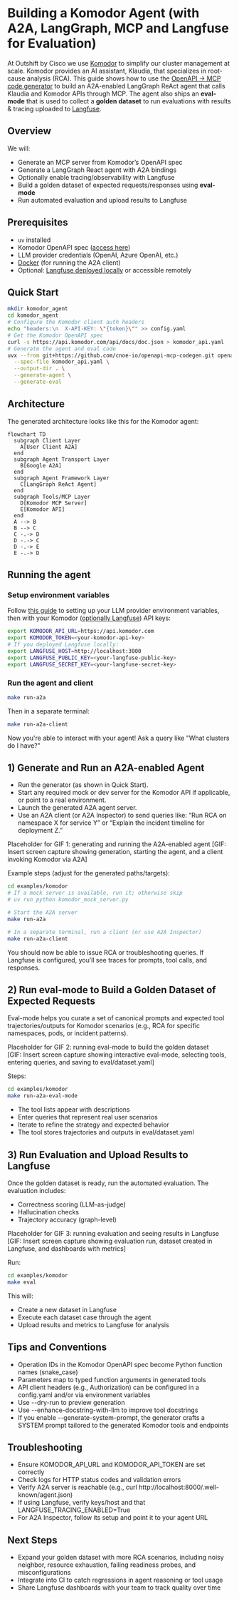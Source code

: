 # Building a Komodor Agent (with A2A, LangGraph, MCP and Langfuse for Evaluation)

At Outshift by Cisco we use [Komodor](https://komodor.com/) to simplify our cluster management at scale. Komodor provides an AI assistant, Klaudia, that specializes in root-cause analysis (RCA). This guide shows how to use the [OpenAPI → MCP code generator](https://github.com/cnoe-io/openapi-mcp-codegen) to build an A2A-enabled LangGraph ReAct agent that calls Klaudia and Komodor APIs through MCP. The agent also ships an **eval-mode** that is used to collect a **golden dataset** to run evaluations with results & tracing uploaded to [Langfuse](https://langfuse.com/).

## Overview

We will:
- Generate an MCP server from Komodor’s OpenAPI spec
- Generate a LangGraph React agent with A2A bindings
- Optionally enable tracing/observability with Langfuse
- Build a golden dataset of expected requests/responses using **eval-mode**
- Run automated evaluation and upload results to Langfuse

## Prerequisites

- `uv` installed
- Komodor OpenAPI spec ([access here](https://api.komodor.com/api/docs/doc.json))
- LLM provider credentials (OpenAI, Azure OpenAI, etc.)
- [Docker](https://www.docker.com/get-started/) (for running the A2A client)
- Optional: [Langfuse deployed locally](https://langfuse.com/self-hosting/docker-compose) or accessible remotely

## Quick Start

```bash
mkdir komodor_agent
cd komodor_agent
# Configure the Komodor client auth headers
echo "headers:\n  X-API-KEY: \"{token}\"" >> config.yaml
# Get the Komodor OpenAPI spec
curl -s https://api.komodor.com/api/docs/doc.json > komodor_api.yaml
# Generate the agent and eval code
uvx --from git+https://github.com/cnoe-io/openapi-mcp-codegen.git openapi_mcp_codegen \
  --spec-file komodor_api.yaml \
  --output-dir . \
  --generate-agent \
  --generate-eval
```

## Architecture

The generated architecture looks like this for the Komodor agent:

```mermaid
flowchart TD
  subgraph Client Layer
    A[User Client A2A]
  end
  subgraph Agent Transport Layer
    B[Google A2A]
  end
  subgraph Agent Framework Layer
    C[LangGraph ReAct Agent]
  end
  subgraph Tools/MCP Layer
    D[Komodor MCP Server]
    E[Komodor API]
  end
  A --> B
  B --> C
  C -.-> D
  D -.-> C
  D -.-> E
  E -.-> D
```

## Running the agent

### Setup environment variables

Follow [this guide](https://cnoe-io.github.io/ai-platform-engineering/getting-started/docker-compose/configure-llms/) to setting up your LLM provider environment variables, then with your Komodor ([optionally Langfuse](https://langfuse.com/faq/all/where-are-langfuse-api-keys)) API keys:

```bash
export KOMODOR_API_URL=https://api.komodor.com
export KOMODOR_TOKEN=<your-komodor-api-key>
# If you deployed Langfuse locally:
export LANGFUSE_HOST=http://localhost:3000
export LANGFUSE_PUBLIC_KEY=<your-langfuse-public-key>
export LANGFUSE_SECRET_KEY=<your-langfuse-secret-key>
```

### Run the agent and client

```bash
make run-a2a
```

Then in a separate terminal:

```bash
make run-a2a-client
```

Now you're able to interact with your agent! Ask a query like "What clusters do I have?"

## 1) Generate and Run an A2A-enabled Agent

- Run the generator (as shown in Quick Start).
- Start any required mock or dev server for the Komodor API if applicable, or point to a real environment.
- Launch the generated A2A agent server.
- Use an A2A client (or A2A Inspector) to send queries like: “Run RCA on namespace X for service Y” or “Explain the incident timeline for deployment Z.”

Placeholder for GIF 1: generating and running the A2A-enabled agent
[GIF: Insert screen capture showing generation, starting the agent, and a client invoking Komodor via A2A]

Example steps (adjust for the generated paths/targets):

```bash
cd examples/komodor
# If a mock server is available, run it; otherwise skip
# uv run python komodor_mock_server.py

# Start the A2A server
make run-a2a

# In a separate terminal, run a client (or use A2A Inspector)
make run-a2a-client
```

You should now be able to issue RCA or troubleshooting queries. If Langfuse is configured, you’ll see traces for prompts, tool calls, and responses.

## 2) Run eval-mode to Build a Golden Dataset of Expected Requests

Eval-mode helps you curate a set of canonical prompts and expected tool trajectories/outputs for Komodor scenarios (e.g., RCA for specific namespaces, pods, or incident patterns).

Placeholder for GIF 2: running eval-mode to build the golden dataset  
[GIF: Insert screen capture showing interactive eval-mode, selecting tools, entering queries, and saving to eval/dataset.yaml]

Steps:

```bash
cd examples/komodor
make run-a2a-eval-mode
```

- The tool lists appear with descriptions  
- Enter queries that represent real user scenarios  
- Iterate to refine the strategy and expected behavior  
- The tool stores trajectories and outputs in eval/dataset.yaml  

## 3) Run Evaluation and Upload Results to Langfuse

Once the golden dataset is ready, run the automated evaluation. The evaluation includes:
- Correctness scoring (LLM-as-judge)
- Hallucination checks
- Trajectory accuracy (graph-level)

Placeholder for GIF 3: running evaluation and seeing results in Langfuse  
[GIF: Insert screen capture showing evaluation run, dataset created in Langfuse, and dashboards with metrics]

Run:

```bash
cd examples/komodor
make eval
```

This will:
- Create a new dataset in Langfuse  
- Execute each dataset case through the agent  
- Upload results and metrics to Langfuse for analysis  

## Tips and Conventions

- Operation IDs in the Komodor OpenAPI spec become Python function names (snake_case)
- Parameters map to typed function arguments in generated tools
- API client headers (e.g., Authorization) can be configured in a config.yaml and/or via environment variables
- Use --dry-run to preview generation
- Use --enhance-docstring-with-llm to improve tool docstrings
- If you enable --generate-system-prompt, the generator crafts a SYSTEM prompt tailored to the generated Komodor tools and endpoints

## Troubleshooting

- Ensure KOMODOR_API_URL and KOMODOR_API_TOKEN are set correctly
- Check logs for HTTP status codes and validation errors
- Verify A2A server is reachable (e.g., curl http://localhost:8000/.well-known/agent.json)
- If using Langfuse, verify keys/host and that LANGFUSE_TRACING_ENABLED=True
- For A2A Inspector, follow its setup and point it to your agent URL

## Next Steps

- Expand your golden dataset with more RCA scenarios, including noisy neighbor, resource exhaustion, failing readiness probes, and misconfigurations
- Integrate into CI to catch regressions in agent reasoning or tool usage
- Share Langfuse dashboards with your team to track quality over time
